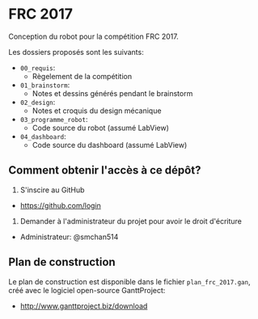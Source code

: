 # FRC 2017

Conception du robot pour la compétition FRC 2017.

Les dossiers proposés sont les suivants:

  * `00_requis`:
    * Règelement de la compétition
  * `01_brainstorm`:
    * Notes et dessins générés pendant le brainstorm
  * `02_design`:
    * Notes et croquis du design mécanique
  * `03_programme_robot`:
    * Code source du robot (assumé LabView)
  * `04_dashboard`:
    * Code source du dashboard (assumé LabView)

## Comment obtenir l'accès à ce dépôt?

1. S'inscire au GitHub
  * https://github.com/login
1. Demander à l'administrateur du projet pour avoir le droit d'écriture
  * Administrateur: @smchan514

## Plan de construction

Le plan de construction est disponible dans le fichier `plan_frc_2017.gan`, créé avec le logiciel open-source GanttProject:
  * http://www.ganttproject.biz/download